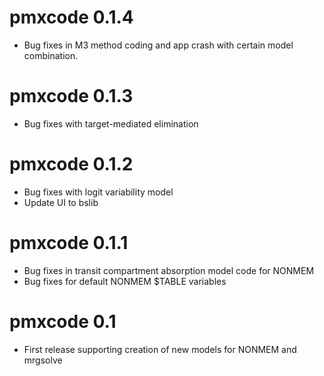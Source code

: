 # pmxcode 0.1.4

* Bug fixes in M3 method coding and app crash with certain model combination.

# pmxcode 0.1.3

* Bug fixes with target-mediated elimination

# pmxcode 0.1.2

* Bug fixes with logit variability model
* Update UI to bslib

# pmxcode 0.1.1

* Bug fixes in transit compartment absorption model code for NONMEM
* Bug fixes for default NONMEM $TABLE variables

# pmxcode 0.1

* First release supporting creation of new models for NONMEM and mrgsolve
